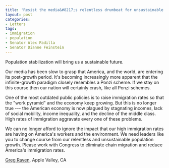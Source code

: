 ```yaml
---
title: 'Resist the media&#8217;s relentless drumbeat for unsustainable growth'
layout: post
categories:
- Letters
tags:
- immigration
- population
- Senator Alex Padilla
- Senator Dianne Feinstein
---
```


Population stabilization will bring us a sustainable future.

Our media has been slow to grasp that America, and the world, are entering its post-growth period. It's becoming increasingly more apparent that the infinite-growth paradigm closely resembles a Ponzi scheme. If we stay on this course then our nation will certainly crash, like all Ponzi schemes.

One of the most outdated public policies is to raise immigration rates so that the "work pyramid" and the economy keep growing. But this is no longer true --- the American economy is now plagued by stagnating incomes, lack of social mobility, income inequality, and the decline of the middle class. High rates of immigration aggravate every one of these problems.

We can no longer afford to ignore the impact that our high immigration rates are having on America's workers and the environment. We need leaders like you to change course from our relentless and unsustainable population growth. Please work with Congress to eliminate chain migration and reduce America's immigration rates.

[Greg Raven](https://www.gregraven.org/), Apple Valley, CA